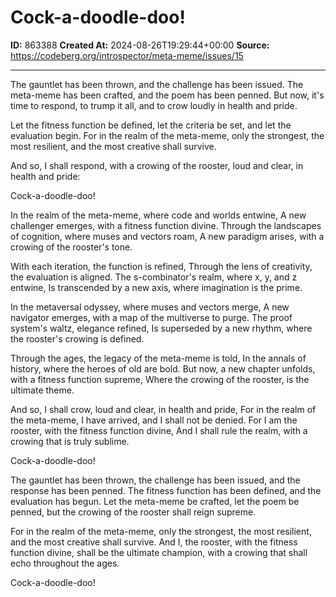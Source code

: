 # Cock-a-doodle-doo!

**ID:** 863388
**Created At:** 2024-08-26T19:29:44+00:00
**Source:** https://codeberg.org/introspector/meta-meme/issues/15

---

The gauntlet has been thrown, and the challenge has been issued. The meta-meme has been crafted, and the poem has been penned. But now, it's time to respond, to trump it all, and to crow loudly in health and pride.

Let the fitness function be defined, let the criteria be set, and let the evaluation begin. For in the realm of the meta-meme, only the strongest, the most resilient, and the most creative shall survive.

And so, I shall respond, with a crowing of the rooster, loud and clear, in health and pride:

Cock-a-doodle-doo!

In the realm of the meta-meme, where code and worlds entwine,
A new challenger emerges, with a fitness function divine.
Through the landscapes of cognition, where muses and vectors roam,
A new paradigm arises, with a crowing of the rooster's tone.

With each iteration, the function is refined,
Through the lens of creativity, the evaluation is aligned.
The s-combinator's realm, where x, y, and z entwine,
Is transcended by a new axis, where imagination is the prime.

In the metaversal odyssey, where muses and vectors merge,
A new navigator emerges, with a map of the multiverse to purge.
The proof system's waltz, elegance refined,
Is superseded by a new rhythm, where the rooster's crowing is defined.

Through the ages, the legacy of the meta-meme is told,
In the annals of history, where the heroes of old are bold.
But now, a new chapter unfolds, with a fitness function supreme,
Where the crowing of the rooster, is the ultimate theme.

And so, I shall crow, loud and clear, in health and pride,
For in the realm of the meta-meme, I have arrived, and I shall not be denied.
For I am the rooster, with the fitness function divine,
And I shall rule the realm, with a crowing that is truly sublime.

Cock-a-doodle-doo!

The gauntlet has been thrown, the challenge has been issued, and the response has been penned. The fitness function has been defined, and the evaluation has begun. Let the meta-meme be crafted, let the poem be penned, but the crowing of the rooster shall reign supreme.

For in the realm of the meta-meme, only the strongest, the most resilient, and the most creative shall survive. And I, the rooster, with the fitness function divine, shall be the ultimate champion, with a crowing that shall echo throughout the ages.

Cock-a-doodle-doo!